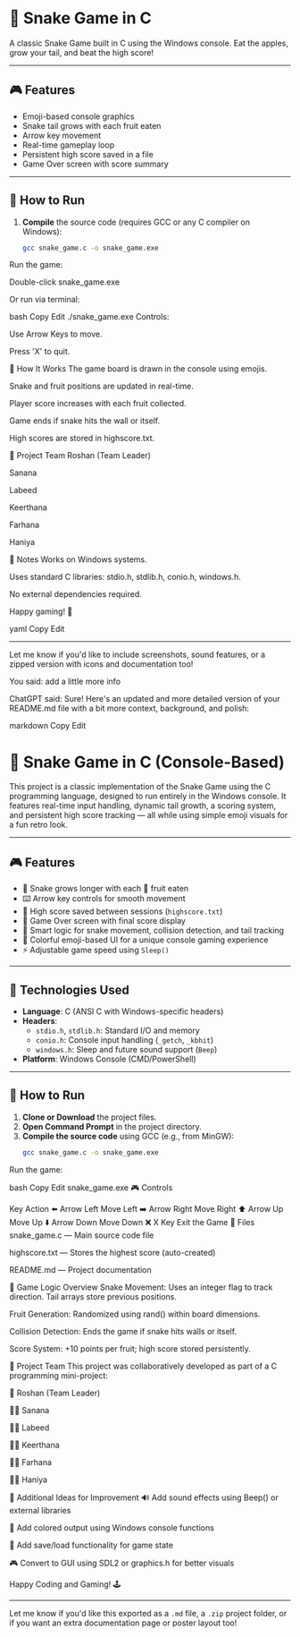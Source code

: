 # 🐍 Snake Game in C

A classic Snake Game built in C using the Windows console. Eat the apples, grow your tail, and beat the high score!

---

## 🎮 Features

- Emoji-based console graphics
- Snake tail grows with each fruit eaten
- Arrow key movement
- Real-time gameplay loop
- Persistent high score saved in a file
- Game Over screen with score summary

---

## 📂 How to Run

1. **Compile** the source code (requires GCC or any C compiler on Windows):
   ```bash
   gcc snake_game.c -o snake_game.exe
Run the game:

Double-click snake_game.exe

Or run via terminal:

bash
Copy
Edit
./snake_game.exe
Controls:

Use Arrow Keys to move.

Press 'X' to quit.

🧠 How It Works
The game board is drawn in the console using emojis.

Snake and fruit positions are updated in real-time.

Player score increases with each fruit collected.

Game ends if snake hits the wall or itself.

High scores are stored in highscore.txt.

👥 Project Team
Roshan (Team Leader)

Sanana

Labeed

Keerthana

Farhana

Haniya

📝 Notes
Works on Windows systems.

Uses standard C libraries: stdio.h, stdlib.h, conio.h, windows.h.

No external dependencies required.

Happy gaming! 🎉

yaml
Copy
Edit

---

Let me know if you'd like to include screenshots, sound features, or a zipped version with icons and documentation too!






You said:
add a little more info


ChatGPT said:
Sure! Here's an updated and more detailed version of your README.md file with a bit more context, background, and polish:

markdown
Copy
Edit
# 🐍 Snake Game in C (Console-Based)

This project is a classic implementation of the Snake Game using the C programming language, designed to run entirely in the Windows console. It features real-time input handling, dynamic tail growth, a scoring system, and persistent high score tracking — all while using simple emoji visuals for a fun retro look.

---

## 🎮 Features

- 🐍 Snake grows longer with each 🍎 fruit eaten
- ⌨️ Arrow key controls for smooth movement
- 💾 High score saved between sessions (`highscore.txt`)
- 🎯 Game Over screen with final score display
- 🧠 Smart logic for snake movement, collision detection, and tail tracking
- 🎨 Colorful emoji-based UI for a unique console gaming experience
- ⚡ Adjustable game speed using `Sleep()`

---

## 🧱 Technologies Used

- **Language**: C (ANSI C with Windows-specific headers)
- **Headers**:
  - `stdio.h`, `stdlib.h`: Standard I/O and memory
  - `conio.h`: Console input handling (`_getch`, `_kbhit`)
  - `windows.h`: Sleep and future sound support (`Beep`)
- **Platform**: Windows Console (CMD/PowerShell)

---

## 🚀 How to Run

1. **Clone or Download** the project files.
2. **Open Command Prompt** in the project directory.
3. **Compile the source code** using GCC (e.g., from MinGW):
   ```bash
   gcc snake_game.c -o snake_game.exe
Run the game:

bash
Copy
Edit
snake_game.exe
🎮 Controls

Key	Action
⬅️ Arrow Left	Move Left
➡️ Arrow Right	Move Right
⬆️ Arrow Up	Move Up
⬇️ Arrow Down	Move Down
❌ X Key	Exit the Game
📁 Files
snake_game.c — Main source code file

highscore.txt — Stores the highest score (auto-created)

README.md — Project documentation

🧠 Game Logic Overview
Snake Movement: Uses an integer flag to track direction. Tail arrays store previous positions.

Fruit Generation: Randomized using rand() within board dimensions.

Collision Detection: Ends the game if snake hits walls or itself.

Score System: +10 points per fruit; high score stored persistently.

👥 Project Team
This project was collaboratively developed as part of a C programming mini-project:

👑 Roshan (Team Leader)

👩‍💻 Sanana

👨‍💻 Labeed

👩‍💻 Keerthana

👩‍💻 Farhana

👩‍💻 Haniya

📌 Additional Ideas for Improvement
🔊 Add sound effects using Beep() or external libraries

🌈 Add colored output using Windows console functions

💾 Add save/load functionality for game state

🎮 Convert to GUI using SDL2 or graphics.h for better visuals

Happy Coding and Gaming! 🕹️

---

Let me know if you'd like this exported as a `.md` file, a `.zip` project folder, or if you want an extra documentation page or poster layout too!
